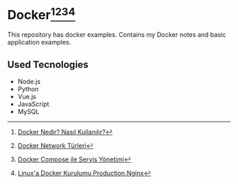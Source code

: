 # Docker[^1][^2][^3][^4]

This repository has docker examples. Contains my Docker notes and basic application examples. 

## Used ​​Tecnologies

- Node.js
- Python
- Vue.js
- JavaScript
- MySQL



[^1]: [Docker Nedir? Nasıl Kullanılır?](https://academy.patika.dev/courses/deployment/what_is_docker)
[^2]: [Docker Network Türleri](https://academy.patika.dev/courses/deployment/network_types)
[^3]: [Docker Compose ile Servis Yönetimi](https://academy.patika.dev/courses/deployment/service_management)
[^4]: [Linux'a Docker Kurulumu,Production,Nginx](https://academy.patika.dev/courses/deployment/docker_linux)

